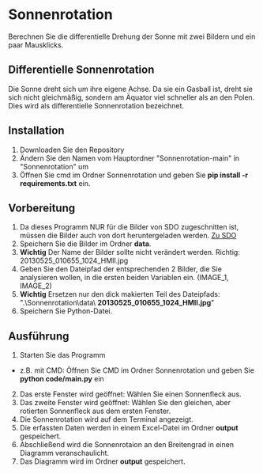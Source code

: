 # Sonnenrotation
Berechnen Sie die differentielle Drehung der Sonne mit zwei Bildern und ein paar Mausklicks.

## Differentielle Sonnenrotation
Die Sonne dreht sich um ihre eigene Achse. Da sie ein Gasball ist, dreht sie sich
nicht gleichmäßig, sondern am Äquator viel schneller als an den
Polen. Dies wird als differentielle Sonnenrotation bezeichnet.
## Installation
1. Downloaden Sie den Repository
2. Ändern Sie den Namen vom Hauptordner "Sonnenrotation-main" in "Sonnenrotation" um
3. Öffnen Sie cmd im Ordner Sonnenrotation und geben Sie **pip install -r requirements.txt** ein.

## Vorbereitung
1. Da dieses Programm NUR für die Bilder von SDO zugeschnitten ist, müssen die Bilder auch von dort heruntergeladen werden. [Zu SDO](https://sdo.gsfc.nasa.gov/data/aiahmi/)
2. Speichern Sie die Bilder im Ordner **data**.
3. **Wichtig** Der Name der Bilder sollte nicht verändert werden. Richtig: 20130525_010655_1024_HMII.jpg
3. Geben Sie den Dateipfad der entsprechenden 2 Bilder, die Sie analysieren wollen, in die ersten beiden Variablen ein. (IMAGE_1, IMAGE_2)
4. **Wichtig** Ersetzen nur den dick makierten Teil des Dateipfads: ".\Sonnenrotation\data\ **20130525_010655_1024_HMII.jpg**"
4. Speichern Sie Python-Datei.

## Ausführung
1. Starten Sie das Programm 
- z.B. mit CMD: Öffnen Sie CMD im Ordner Sonnenrotation und geben Sie **python code/main.py** ein
2. Das erste Fenster wird geöffnet: Wählen Sie einen Sonnenfleck aus.
3. Das zweite Fenster wird geöffnet: Wählen Sie den gleichen, aber rotierten Sonnenfleck aus dem ersten Fenster.
4. Die Sonnenrotation wird auf dem Terminal angezeigt.
5. Die erfassten Daten werden in einem Excel-Datei im Ordner **output** gespeichert.
6. Abschließend wird die Sonnenrotaion an den Breitengrad in einen Diagramm veranschaulicht.
7. Das Diagramm wird im Ordner **output** gespeichert.
